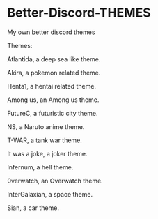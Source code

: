 # Better-Discord-THEMES
My own better discord themes

Themes:

Atlantida, a deep sea like theme.

Akira, a pokemon related theme.

Henta1, a hentai related theme.

Among us, an Among us theme.

FutureC, a futuristic city theme.

NS, a Naruto anime theme.

T-WAR, a tank war theme.

It was a joke, a joker theme.

Infernum, a hell theme.

0verwatch, an Overwatch theme.

InterGalaxian, a space theme.

Sian, a car theme.
